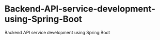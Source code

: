 # Backend-API-service-development-using-Spring-Boot
Backend API service development using Spring Boot
